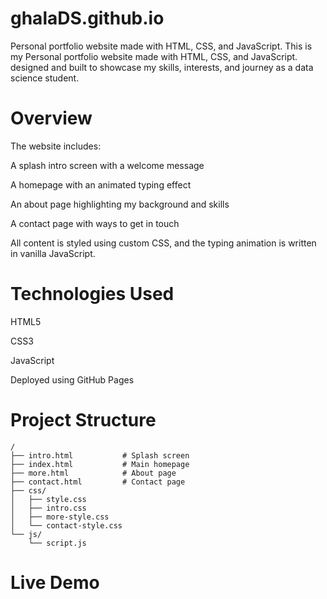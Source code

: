 # ghalaDS.github.io
Personal portfolio website made with HTML, CSS, and JavaScript.
This is my Personal portfolio website made with HTML, CSS, and JavaScript.
designed and built to showcase my skills, interests, and journey as a data science student.

# Overview
The website includes:

A splash intro screen with a welcome message

A homepage with an animated typing effect

An about page highlighting my background and skills

A contact page with ways to get in touch

All content is styled using custom CSS, and the typing animation is written in vanilla JavaScript.

# Technologies Used
HTML5

CSS3

JavaScript

Deployed using GitHub Pages

# Project Structure
```
/
├── intro.html           # Splash screen
├── index.html           # Main homepage
├── more.html            # About page
├── contact.html         # Contact page
├── css/
│   ├── style.css
│   ├── intro.css
│   ├── more-style.css
│   └── contact-style.css
└── js/
    └── script.js
```

# Live Demo
